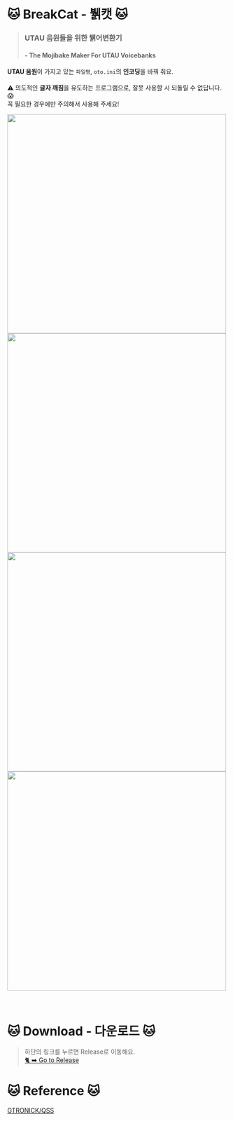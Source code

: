 # 🐱 BreakCat - 뷁캣 🐱
> ### UTAU 음원들을 위한 뷁어변환기 
> #### - The Mojibake Maker For UTAU Voicebanks <br>
**UTAU 음원**이 가지고 있는 `파일명`, `oto.ini`의 **인코딩**을 바꿔 줘요.<br>
<br>⚠️ 의도적인 **글자 깨짐**을 유도하는 프로그램으로, 잘못 사용할 시 되돌릴 수 없답니다.😱 
<br> 꼭 필요한 경우에만 주의해서 사용해 주세요!
&nbsp;<br>

<img src=https://github.com/EX3exp/BreakCat/assets/100339835/3d69d332-14de-4980-87e9-fd09ba559ade width=500px></img>
<img src=https://github.com/EX3exp/BreakCat/assets/100339835/1da11063-674a-45eb-91da-d15d7e5a98e5 width=500px></img>
<img src=https://github.com/EX3exp/BreakCat/assets/100339835/67a56bfe-2122-44a0-af32-2d289c8dd093 width=500px></img>
<img src=https://github.com/EX3exp/BreakCat/assets/100339835/3ba50ac7-259e-49e5-89cb-ce1747ea834b width=500px></img>

<br>


# 🐱 Download - 다운로드 🐱
> 하단의 링크를 누르면 Release로 이동해요.<br>
> [🐈 ➡️ Go to Release](https://github.com/EX3exp/BreakCat/releases/latest)

# 🐱 Reference 🐱
[GTRONICK/QSS](https://github.com/GTRONICK/QSS)
